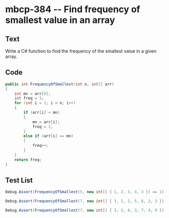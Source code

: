 # mbcp-384 -- Find frequency of smallest value in an array

## Text

Write a C# function to find the frequency of the smallest value in a given array.

## Code

```csharp
public int FrequencyOfSmallest(int n, int[] arr) 
{ 
    int mn = arr[0]; 
    int freq = 1; 
    for (int i = 1; i < n; i++) 
    { 
        if (arr[i] < mn) 
        { 
            mn = arr[i]; 
            freq = 1; 
        } 
        else if (arr[i] == mn) 
        { 
            freq++; 
        } 
    } 
    return freq; 
}
```

## Test List

```csharp
Debug.Assert(FrequencyOfSmallest(5, new int[] { 1, 2, 3, 4, 3 }) == 1);
```

```csharp
Debug.Assert(FrequencyOfSmallest(7, new int[] { 3, 1, 2, 5, 6, 2, 3 }) == 1);
```

```csharp
Debug.Assert(FrequencyOfSmallest(7, new int[] { 3, 3, 6, 3, 7, 4, 9 }) == 3);
```
